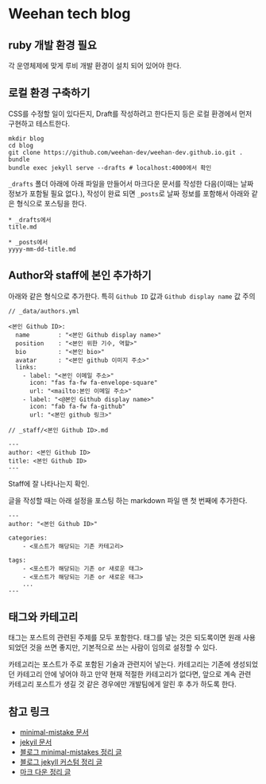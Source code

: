 # Weehan tech blog

## ruby 개발 환경 필요

각 운영체제에 맞게 루비 개발 환경이 설치 되어 있어야 한다.

## 로컬 환경 구축하기

CSS를 수정할 일이 있다든지, Draft를 작성하려고 한다든지 등은 로컬 환경에서 먼저 구현하고 테스트한다.

```
mkdir blog
cd blog
git clone https://github.com/weehan-dev/weehan-dev.github.io.git .
bundle
bundle exec jekyll serve --drafts # localhost:4000에서 확인
```

`_drafts` 폴더 아래에 아래 파일을 만들어서 마크다운 문서를 작성한 다음(이때는 날짜 정보가 포함될 필요 없다.), 작성이 완료 되면 `_posts`로 날짜 정보를 포함해서 아래와 같은 형식으로 포스팅을 한다.
```
* _drafts에서
title.md

* _posts에서
yyyy-mm-dd-title.md
```

## Author와 staff에 본인 추가하기
아래와 같은 형식으로 추가한다. 특히 `Github ID` 값과 `Github display name` 값 주의

```
// _data/authors.yml

<본인 Github ID>:
  name        : "<본인 Github display name>"
  position    : "<본인 위한 기수, 역할>"
  bio         : "<본인 bio>"
  avatar      : "<본인 github 이미지 주소>"
  links:
    - label: "<본인 이메일 주소>"
      icon: "fas fa-fw fa-envelope-square"
      url: "<mailto:본인 이메일 주소>"
    - label: "<@본인 Github display name>"
      icon: "fab fa-fw fa-github"
      url: "<본인 github 링크>"
```

```
// _staff/<본인 Github ID>.md

---
author: <본인 Github ID>
title: <본인 Github ID>
---
```

Staff에 잘 나타나는지 확인.

글을 작성할 때는 아래 설정을 포스팅 하는 markdown 파일 맨 첫 번째에 추가한다.

```
---
author: "<본인 Github ID>"

categories:
    - <포스트가 해당되는 기존 카테고리>

tags:
    - <포스트가 해당되는 기존 or 새로운 태그>
    - <포스트가 해당되는 기존 or 새로운 태그>
    ...
---
```

## 태그와 카테고리
태그는 포스트의 관련된 주제를 모두 포함한다. 태그를 넣는 것은 되도록이면 원래 사용되었던 것을 쓰면 좋지만, 기본적으로 쓰는 사람이 임의로 설정할 수 있다.

카테고리는 포스트가 주로 포함된 기술과 관련지어 넣는다. 카테고리는 기존에 생성되었던 카테고리 안에 넣어야 하고 만약 현재 적절한 카테고리가 없다면, 앞으로 계속 관련 카테고리 포스트가 생길 것 같은 경우에만 개발팀에게 알린 후 추가 하도록 한다.


## 참고 링크
- [minimal-mistake 문서](https://mmistakes.github.io/minimal-mistakes/docs/quick-start-guide/)
- [jekyil 문서](https://jekyllrb-ko.github.io/docs/home/)
- [블로그 minimal-mistakes 정리 글](https://devinlife.com/howto/)
- [블로그 jekyll 커스텀 정리 글](http://jihyeleee.com/blog/third-designer-can-make-jekyll-blog/)
- [마크 다운 정리 글](https://weehan-dev.github.io/%EB%A7%88%ED%81%AC%EB%8B%A4%EC%9A%B4-%EB%AC%B8%EB%B2%95-%EC%A0%95%EB%A6%AC/)